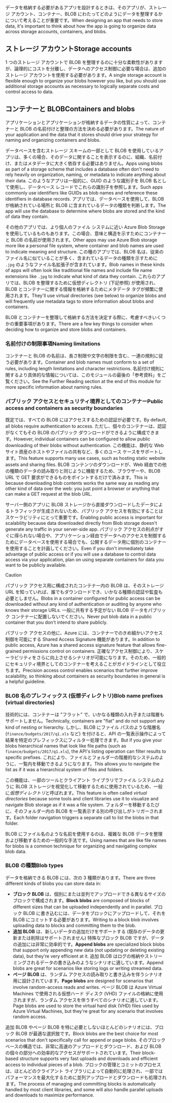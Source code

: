 <span data-ttu-id="0b0c7-101">データを格納する必要があるアプリを設計するときは、そのアプリが、ストレージ アカウント、コンテナー、BLOB にわたってどのようにデータを整理するかについて考えることが重要です。</span><span class="sxs-lookup"><span data-stu-id="0b0c7-101">When designing an app that needs to store data, it's important to think about how the app is going to organize data across storage accounts, containers, and blobs.</span></span>

## <a name="storage-accounts"></a><span data-ttu-id="0b0c7-102">ストレージ アカウント</span><span class="sxs-lookup"><span data-stu-id="0b0c7-102">Storage accounts</span></span>

<span data-ttu-id="0b0c7-103">1 つのストレージ アカウントで BLOB を整理するのに十分な柔軟性がありますが、論理的にコストを分離し、データへのアクセス制御に必要な場合は、追加のストレージ アカウントを使用する必要があります。</span><span class="sxs-lookup"><span data-stu-id="0b0c7-103">A single storage account is flexible enough to organize your blobs however you like, but you should use additional storage accounts as necessary to logically separate costs and control access to data.</span></span>

## <a name="containers-and-blobs"></a><span data-ttu-id="0b0c7-104">コンテナーと BLOB</span><span class="sxs-lookup"><span data-stu-id="0b0c7-104">Containers and blobs</span></span>

<span data-ttu-id="0b0c7-105">アプリケーションとアプリケーションが格納するデータの性質によって、コンテナーと BLOB の名前付けと整理の方法を決める必要があります。</span><span class="sxs-lookup"><span data-stu-id="0b0c7-105">The nature of your application and the data that it stores should drive your strategy for naming and organizing containers and blobs.</span></span>

<span data-ttu-id="0b0c7-106">データベースを含むストレージ スキームの一部として BLOB を使用しているアプリは、多くの場合、そのデータに関することを表示するのに、組織、名前付け、またはメタデータに大きく依存する必要はありません。</span><span class="sxs-lookup"><span data-stu-id="0b0c7-106">Apps using blobs as part of a storage scheme that includes a database often don't need to rely heavily on organization, naming, or metadata to indicate anything about their data.</span></span> <span data-ttu-id="0b0c7-107">このようなアプリは一般的に、GUID のような識別子を BLOB 名として使用し、データベース レコードでこれらの識別子を参照します。</span><span class="sxs-lookup"><span data-stu-id="0b0c7-107">Such apps commonly use identifiers like GUIDs as blob names and reference these identifiers in database records.</span></span> <span data-ttu-id="0b0c7-108">アプリでは、データベースを使用して、BLOB が格納されている場所と BLOB に含まれているデータの種類を判断します。</span><span class="sxs-lookup"><span data-stu-id="0b0c7-108">The app will use the database to determine where blobs are stored and the kind of data they contain.</span></span>

<span data-ttu-id="0b0c7-109">その他のアプリでは、より個人のファイル システムに近い Azure Blob Storage を使用しているものもあります。この場合、意味と構造を示すためにコンテナーと BLOB の名前が使用されます。</span><span class="sxs-lookup"><span data-stu-id="0b0c7-109">Other apps may use Azure Blob storage more like a personal file system, where container and blob names are used to indicate meaning and structure.</span></span> <span data-ttu-id="0b0c7-110">この種のアプリでは、BLOB 名は、従来のファイル名に似ていることが多く、含まれているデータの種類を示すために `.jpg` のようなファイル名拡張子が含まれています。</span><span class="sxs-lookup"><span data-stu-id="0b0c7-110">Blob names in these kinds of apps will often look like traditional file names and include file name extensions like `.jpg` to indicate what kind of data they contain.</span></span> <span data-ttu-id="0b0c7-111">これらのアプリでは、BLOB を整理するために仮想ディレクトリ (下記参照) が使用され、BLOB とコンテナーに関する情報を格納するためにメタデータ タグが頻繁に使用されます。</span><span class="sxs-lookup"><span data-stu-id="0b0c7-111">They'll use virtual directories (see below) to organize blobs and will frequently use metadata tags to store information about blobs and containers.</span></span>

<span data-ttu-id="0b0c7-112">BLOB とコンテナーを整理して格納する方法を決定する際に、考慮すべきいくつかの重要事項があります。</span><span class="sxs-lookup"><span data-stu-id="0b0c7-112">There are a few key things to consider when deciding how to organize and store blobs and containers.</span></span>

### <a name="naming-limitations"></a><span data-ttu-id="0b0c7-113">名前付けの制限事項</span><span class="sxs-lookup"><span data-stu-id="0b0c7-113">Naming limitations</span></span>

<span data-ttu-id="0b0c7-114">コンテナーと BLOB の名前は、長さ制限や文字の制限を含む、一連の規則に従う必要があります。</span><span class="sxs-lookup"><span data-stu-id="0b0c7-114">Container and blob names must conform to a set of rules, including length limitations and character restrictions.</span></span> <span data-ttu-id="0b0c7-115">名前付け規則に関するより具体的な情報については、このモジュールの最後の「参考資料」をご覧ください。</span><span class="sxs-lookup"><span data-stu-id="0b0c7-115">See the Further Reading section at the end of this module for more specific information about naming rules.</span></span>

### <a name="public-access-and-containers-as-security-boundaries"></a><span data-ttu-id="0b0c7-116">パブリック アクセスとセキュリティ境界としてのコンテナー</span><span class="sxs-lookup"><span data-stu-id="0b0c7-116">Public access and containers as security boundaries</span></span>

<span data-ttu-id="0b0c7-117">既定では、すべての BLOB にはアクセスするための認証が必要です。</span><span class="sxs-lookup"><span data-stu-id="0b0c7-117">By default, all blobs require authentication to access.</span></span> <span data-ttu-id="0b0c7-118">ただし、個々のコンテナーは、認証がなくてもその BLOB のパブリック ダウンロードができるように構成できます。</span><span class="sxs-lookup"><span data-stu-id="0b0c7-118">However, individual containers can be configured to allow public downloading of their blobs without authentication.</span></span> <span data-ttu-id="0b0c7-119">この機能は、静的な Web サイト資産のホストやファイルの共有など、多くのユース ケースをサポートします。</span><span class="sxs-lookup"><span data-stu-id="0b0c7-119">This feature supports many use cases, such as hosting static website assets and sharing files.</span></span> <span data-ttu-id="0b0c7-120">BLOB コンテンツのダウンロードが、Web 経由での他の種類のデータの読み取りと同じように機能するため、ブラウザーや、BLOB URL で GET 要求ができるものをポイントするだけで済みます。</span><span class="sxs-lookup"><span data-stu-id="0b0c7-120">This is because downloading blob contents works the same way as reading any other kind of data over the web: you just point a browser or anything that can make a GET request at the blob URL.</span></span>

<span data-ttu-id="0b0c7-121">サーバー側のアプリに BLOB ストレージから直接ダウンロードしたデータによるトラフィックが生成されないため、パブリック アクセスを有効にすることはスケーラビリティにとって重要です。</span><span class="sxs-lookup"><span data-stu-id="0b0c7-121">Enabling public access is important for scalability because data downloaded directly from Blob storage doesn't generate any traffic in your server-side app.</span></span> <span data-ttu-id="0b0c7-122">パブリック アクセスの利点がすぐに得られない場合や、アプリケーション経由でデータへのアクセスを制御するためにデータベースを使用する場合でも、公開するデータ用に個別のコンテナーを使用することを計画してください。</span><span class="sxs-lookup"><span data-stu-id="0b0c7-122">Even if you don't immediately take advantage of public access or if you will use a database to control data access via your application, plan on using separate containers for data you want to be publicly available.</span></span>

> [!CAUTION]
> <span data-ttu-id="0b0c7-123">パブリック アクセス用に構成されたコンテナー内の BLOB は、そのストレージ URL を知っていれば、誰でもダウンロードでき、いかなる種類の認証や監査も必要としません。</span><span class="sxs-lookup"><span data-stu-id="0b0c7-123">Blobs in a container configured for public access can be downloaded without any kind of authentication or auditing by anyone who knows their storage URLs.</span></span> <span data-ttu-id="0b0c7-124">一般に共有する予定がない BLOB データをパブリック コンテナーに配置しないでください。</span><span class="sxs-lookup"><span data-stu-id="0b0c7-124">Never put blob data in a public container that you don't intend to share publicly.</span></span>

<span data-ttu-id="0b0c7-125">パブリック アクセスの他に、Azure には、コンテナーでのきめ細かいアクセス制御を可能にする Shared Access Signature 機能があります。</span><span class="sxs-lookup"><span data-stu-id="0b0c7-125">In addition to public access, Azure has a shared access signature feature that allows fine-grained permissions control on containers.</span></span> <span data-ttu-id="0b0c7-126">正確なアクセス制御により、スケーラビリティをさらに向上させるシナリオが可能になります。そのため、一般的にセキュリティ境界としてのコンテナーを考えることがガイドラインとして役立ちます。</span><span class="sxs-lookup"><span data-stu-id="0b0c7-126">Precision access control enables scenarios that further improve scalability, so thinking about containers as security boundaries in general is a helpful guideline.</span></span>

### <a name="blob-name-prefixes-virtual-directories"></a><span data-ttu-id="0b0c7-127">BLOB 名のプレフィックス (仮想ディレクトリ)</span><span class="sxs-lookup"><span data-stu-id="0b0c7-127">Blob name prefixes (virtual directories)</span></span>

<span data-ttu-id="0b0c7-128">技術的には、コンテナーは "フラット" で、いかなる種類の入れ子または階層もサポートしません。</span><span class="sxs-lookup"><span data-stu-id="0b0c7-128">Technically, containers are "flat" and do not support any kind of nesting or hierarchy.</span></span> <span data-ttu-id="0b0c7-129">しかし、BLOB にファイル パスのような階層名 (`finance/budgets/2017/q1.xls` など) を付けると、API の一覧表示操作によって結果を特定のプレフィックスにフィルター処理できます。</span><span class="sxs-lookup"><span data-stu-id="0b0c7-129">But if you give your blobs hierarchical names that look like file paths (such as `finance/budgets/2017/q1.xls`), the API's listing operation can filter results to specific prefixes.</span></span> <span data-ttu-id="0b0c7-130">これにより、ファイルとフォルダーの階層的なシステムのように、一覧内を移動できるようになります。</span><span class="sxs-lookup"><span data-stu-id="0b0c7-130">This allows you to navigate the list as if it was a hierarchical system of files and folders.</span></span>

<span data-ttu-id="0b0c7-131">この機能は、一部のツールとクライアント ライブラリでファイル システムのように BLOB ストレージを視覚化して移動するために使用されているため、一般に*仮想ディレクトリ*と呼ばれます。</span><span class="sxs-lookup"><span data-stu-id="0b0c7-131">This feature is often called *virtual directories* because some tools and client libraries use it to visualize and navigate Blob storage as if it was a file system.</span></span> <span data-ttu-id="0b0c7-132">フォルダーを移動するたびに、そのフォルダー内の BLOB を一覧表示する別の呼び出しがトリガーされます。</span><span class="sxs-lookup"><span data-stu-id="0b0c7-132">Each folder navigation triggers a separate call to list the blobs in that folder.</span></span>

<span data-ttu-id="0b0c7-133">BLOB にファイル名のような名前を使用するのは、複雑な BLOB データを整理および移動するための一般的な手法です。</span><span class="sxs-lookup"><span data-stu-id="0b0c7-133">Using names that are like file names for blobs is a common technique for organizing and navigating complex blob data.</span></span>

### <a name="blob-types"></a><span data-ttu-id="0b0c7-134">BLOB の種類</span><span class="sxs-lookup"><span data-stu-id="0b0c7-134">Blob types</span></span>

<span data-ttu-id="0b0c7-135">データを格納できる BLOB には、次の 3 種類があります。</span><span class="sxs-lookup"><span data-stu-id="0b0c7-135">There are three different kinds of blobs you can store data in:</span></span>

- <span data-ttu-id="0b0c7-136">**ブロック BLOB** は、個別にまたは並列でアップロードできる異なるサイズのブロックで構成されます。</span><span class="sxs-lookup"><span data-stu-id="0b0c7-136">**Block blobs** are composed of blocks of different sizes that can be uploaded independently and in parallel.</span></span> <span data-ttu-id="0b0c7-137">ブロック BLOB に書き込むには、データをブロックにアップロードして、それを BLOB にコミットする必要があります。</span><span class="sxs-lookup"><span data-stu-id="0b0c7-137">Writing to a block blob involves uploading data to blocks and committing them to the blob.</span></span>
- <span data-ttu-id="0b0c7-138">**追加 BLOB** は、新しいデータの追加だけをサポートする (既存のデータの更新または削除はサポートされません) 特殊なブロック BLOB ですが、データの追加には非常に効率的です。</span><span class="sxs-lookup"><span data-stu-id="0b0c7-138">**Append blobs** are specialized block blobs that support only appending new data (not updating or deleting existing data), but they're very efficient at it.</span></span> <span data-ttu-id="0b0c7-139">追加 BLOB はログの格納やストリーミングされるデータの書き込みのようなシナリオに適しています。</span><span class="sxs-lookup"><span data-stu-id="0b0c7-139">Append blobs are great for scenarios like storing logs or writing streamed data.</span></span>
- <span data-ttu-id="0b0c7-140">**ページ BLOB** は、ランダム アクセスの読み取りと書き込みを伴うシナリオ用に設計されています。</span><span class="sxs-lookup"><span data-stu-id="0b0c7-140">**Page blobs** are designed for scenarios that involve random-access reads and writes.</span></span> <span data-ttu-id="0b0c7-141">ページ BLOB は Azure Virtual Machines で使用される仮想ハード ディスク (VHD) ファイルの格納に使用されますが、ランダム アクセスを伴うすべてのシナリオに適しています。</span><span class="sxs-lookup"><span data-stu-id="0b0c7-141">Page blobs are used to store the virtual hard disk (VHD) files used by Azure Virtual Machines, but they're great for any scenario that involves random access.</span></span>

<span data-ttu-id="0b0c7-142">追加 BLOB やページ BLOB を特に必要としないほとんどのシナリオには、ブロック BLOB が最適な選択肢です。</span><span class="sxs-lookup"><span data-stu-id="0b0c7-142">Block blobs are the best choice for most scenarios that don't specifically call for append or page blobs.</span></span> <span data-ttu-id="0b0c7-143">そのブロック ベースの構造では、非常に高速のアップロードとダウンロード、および BLOB の個々の部分への効率的なアクセスがサポートされています。</span><span class="sxs-lookup"><span data-stu-id="0b0c7-143">Their block-based structure supports very fast uploads and downloads and efficient access to individual pieces of a blob.</span></span> <span data-ttu-id="0b0c7-144">ブロックの管理とコミットのプロセスは、ほとんどのクライアント ライブラリによって自動的に処理され、一部ではパフォーマンスを最大化するために並列アップロードとダウンロードも処理されます。</span><span class="sxs-lookup"><span data-stu-id="0b0c7-144">The process of managing and committing blocks is automatically handled by most client libraries, and some will also handle parallel uploads and downloads to maximize performance.</span></span>
